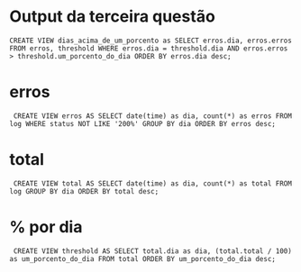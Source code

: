 # Output da terceira questão
`CREATE VIEW dias_acima_de_um_porcento as
SELECT erros.dia, erros.erros
FROM erros, threshold
WHERE erros.dia = threshold.dia
 AND erros.erros > threshold.um_porcento_do_dia
ORDER BY erros.dia desc;`

# erros
` CREATE VIEW erros AS
 SELECT date(time) as dia, count(*) as erros
 FROM log
 WHERE status NOT LIKE '200%'
 GROUP BY dia
 ORDER BY erros desc;`

# total
` CREATE VIEW total AS
 SELECT date(time) as dia, count(*) as total
 FROM log
 GROUP BY dia
 ORDER BY total desc;`

# % por dia
` CREATE VIEW threshold AS
SELECT total.dia as dia, (total.total / 100) as um_porcento_do_dia
FROM total
ORDER BY um_porcento_do_dia desc;`
